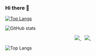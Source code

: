 ### Hi there 👋

[![Top Langs](https://github-readme-stats.vercel.app/api/top-langs/?username=AhmedMohamed040&layout=compact)](https://github.com/AhmedMohamed040/github-readme-stats) 

![GitHub stats](https://github-readme-stats.vercel.app/api?username=AhmedMohamed040&show_icons=true&theme=light) 
<p align='center'>
  
  <a href="https://www.linkedin.com/in/alexandresanlim/">
    <img src="https://img.shields.io/badge/linkedin-%230077B5.svg?&style=for-the-badge&logo=linkedin&logoColor=white" />
  </a>&nbsp;&nbsp;
  <a href="https://instagram.com/alexandresanlim">
    <img src="https://img.shields.io/badge/instagram-%23E4405F.svg?&style=for-the-badge&logo=instagram&logoColor=white" />        
  </a>&nbsp;&nbsp;
  
</p>

![Top Langs](https://github-profile-summary-cards.vercel.app/api/cards/profile-details?username={AhmedMohamed040}&theme=vue)
